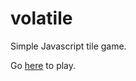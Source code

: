 volatile
========

Simple Javascript tile game.

Go [here](https://starfys.github.io/volatile) to play.

